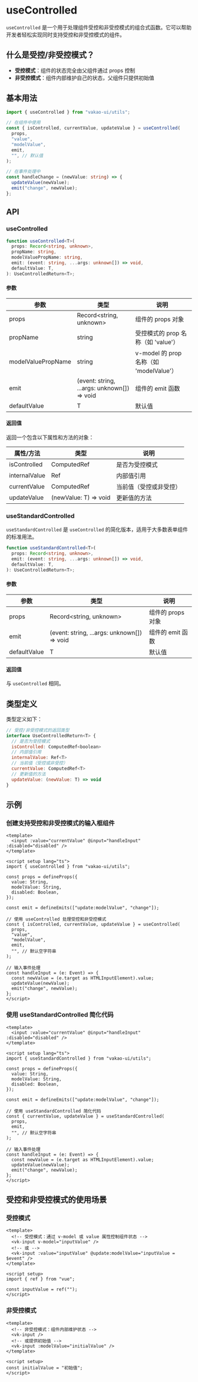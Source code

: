 # useControlled

`useControlled` 是一个用于处理组件受控和非受控模式的组合式函数。它可以帮助开发者轻松实现同时支持受控和非受控模式的组件。

## 什么是受控/非受控模式？

- **受控模式**：组件的状态完全由父组件通过 props 控制
- **非受控模式**：组件内部维护自己的状态，父组件只提供初始值

## 基本用法

```ts
import { useControlled } from "vakao-ui/utils";

// 在组件中使用
const { isControlled, currentValue, updateValue } = useControlled(
  props,
  "value",
  "modelValue",
  emit,
  "", // 默认值
);

// 在事件处理中
const handleChange = (newValue: string) => {
  updateValue(newValue);
  emit("change", newValue);
};
```

## API

### useControlled

```ts
function useControlled<T>(
  props: Record<string, unknown>,
  propName: string,
  modelValuePropName: string,
  emit: (event: string, ...args: unknown[]) => void,
  defaultValue: T,
): UseControlledReturn<T>;
```

#### 参数

| 参数               | 类型                                        | 说明                                    |
| ------------------ | ------------------------------------------- | --------------------------------------- |
| props              | Record<string, unknown>                     | 组件的 props 对象                       |
| propName           | string                                      | 受控模式的 prop 名称（如 'value'）      |
| modelValuePropName | string                                      | v-model 的 prop 名称（如 'modelValue'） |
| emit               | (event: string, ...args: unknown[]) => void | 组件的 emit 函数                        |
| defaultValue       | T                                           | 默认值                                  |

#### 返回值

返回一个包含以下属性和方法的对象：

| 属性/方法     | 类型                  | 说明                   |
| ------------- | --------------------- | ---------------------- |
| isControlled  | ComputedRef<boolean>  | 是否为受控模式         |
| internalValue | Ref<T>                | 内部值引用             |
| currentValue  | ComputedRef<T>        | 当前值（受控或非受控） |
| updateValue   | (newValue: T) => void | 更新值的方法           |

### useStandardControlled

`useStandardControlled` 是 `useControlled` 的简化版本，适用于大多数表单组件的标准用法。

```ts
function useStandardControlled<T>(
  props: Record<string, unknown>,
  emit: (event: string, ...args: unknown[]) => void,
  defaultValue: T,
): UseControlledReturn<T>;
```

#### 参数

| 参数         | 类型                                        | 说明              |
| ------------ | ------------------------------------------- | ----------------- |
| props        | Record<string, unknown>                     | 组件的 props 对象 |
| emit         | (event: string, ...args: unknown[]) => void | 组件的 emit 函数  |
| defaultValue | T                                           | 默认值            |

#### 返回值

与 `useControlled` 相同。

## 类型定义

类型定义如下：

```js
// 受控/非受控模式的返回类型
interface UseControlledReturn<T> {
  // 是否为受控模式
  isControlled: ComputedRef<boolean>
  // 内部值引用
  internalValue: Ref<T>
  // 当前值（受控或非受控）
  currentValue: ComputedRef<T>
  // 更新值的方法
  updateValue: (newValue: T) => void
}
```

## 示例

### 创建支持受控和非受控模式的输入框组件

```vue
<template>
  <input :value="currentValue" @input="handleInput" :disabled="disabled" />
</template>

<script setup lang="ts">
import { useControlled } from "vakao-ui/utils";

const props = defineProps({
  value: String,
  modelValue: String,
  disabled: Boolean,
});

const emit = defineEmits(["update:modelValue", "change"]);

// 使用 useControlled 处理受控和非受控模式
const { isControlled, currentValue, updateValue } = useControlled(
  props,
  "value",
  "modelValue",
  emit,
  "", // 默认空字符串
);

// 输入事件处理
const handleInput = (e: Event) => {
  const newValue = (e.target as HTMLInputElement).value;
  updateValue(newValue);
  emit("change", newValue);
};
</script>
```

### 使用 useStandardControlled 简化代码

```vue
<template>
  <input :value="currentValue" @input="handleInput" :disabled="disabled" />
</template>

<script setup lang="ts">
import { useStandardControlled } from "vakao-ui/utils";

const props = defineProps({
  value: String,
  modelValue: String,
  disabled: Boolean,
});

const emit = defineEmits(["update:modelValue", "change"]);

// 使用 useStandardControlled 简化代码
const { currentValue, updateValue } = useStandardControlled(
  props,
  emit,
  "", // 默认空字符串
);

// 输入事件处理
const handleInput = (e: Event) => {
  const newValue = (e.target as HTMLInputElement).value;
  updateValue(newValue);
  emit("change", newValue);
};
</script>
```

## 受控和非受控模式的使用场景

### 受控模式

```vue
<template>
  <!-- 受控模式：通过 v-model 或 value 属性控制组件状态 -->
  <vk-input v-model="inputValue" />
  <!-- 或 -->
  <vk-input :value="inputValue" @update:modelValue="inputValue = $event" />
</template>

<script setup>
import { ref } from "vue";

const inputValue = ref("");
</script>
```

### 非受控模式

```vue
<template>
  <!-- 非受控模式：组件内部维护状态 -->
  <vk-input />
  <!-- 或提供初始值 -->
  <vk-input :modelValue="initialValue" />
</template>

<script setup>
const initialValue = "初始值";
</script>
```
